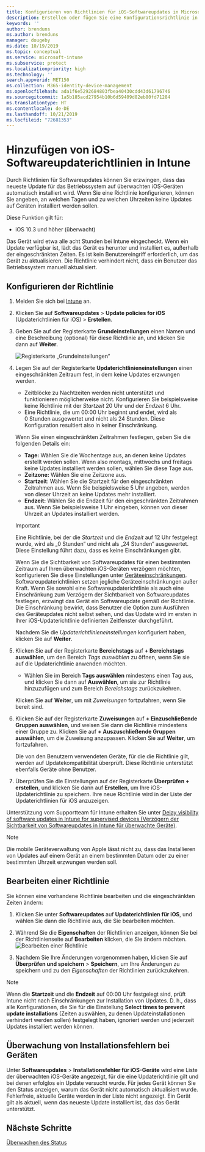 ```yaml
---
title: Konfigurieren von Richtlinien für iOS-Softwareupdates in Microsoft Intune – Azure | Microsoft-Dokumentation
description: Erstellen oder fügen Sie eine Konfigurationsrichtlinie in Microsoft Intune hinzu, um einzuschränken, wann Softwareupdates automatisch auf iOS-Geräten installiert werden. Sie können auswählen, an welchem Datum und zu welcher Uhrzeit Updates nicht installiert werden sollen. Sie können diese Richtlinie ebenfalls Gruppen, Benutzern oder Geräten zuweisen oder Überprüfungen auf Installationsfehler durchführen.
keywords: ''
author: brenduns
ms.author: brenduns
manager: dougeby
ms.date: 10/19/2019
ms.topic: conceptual
ms.service: microsoft-intune
ms.subservice: protect
ms.localizationpriority: high
ms.technology: ''
search.appverid: MET150
ms.collection: M365-identity-device-management
ms.openlocfilehash: ada1f6e5292684803fbea40430cdd43d61796746
ms.sourcegitcommit: 1a5b185acd27954b10b6d59409d82eb80fd71284
ms.translationtype: HT
ms.contentlocale: de-DE
ms.lasthandoff: 10/21/2019
ms.locfileid: "72681353"
---
```

# <a name="add-ios-software-update-policies-in-intune"></a>Hinzufügen von iOS-Softwareupdaterichtlinien in Intune

Durch Richtlinien für Softwareupdates können Sie erzwingen, dass das neueste Update für das Betriebssystem auf überwachten iOS-Geräten automatisch installiert wird. Wenn Sie eine Richtlinie konfigurieren, können Sie angeben, an welchen Tagen und zu welchen Uhrzeiten keine Updates auf Geräten installiert werden sollen.

Diese Funktion gilt für:

- iOS 10.3 und höher (überwacht)

Das Gerät wird etwa alle acht Stunden bei Intune eingecheckt. Wenn ein Update verfügbar ist, lädt das Gerät es herunter und installiert es, außerhalb der eingeschränkten Zeiten. Es ist kein Benutzereingriff erforderlich, um das Gerät zu aktualisieren. Die Richtlinie verhindert nicht, dass ein Benutzer das Betriebssystem manuell aktualisiert.

## <a name="configure-the-policy"></a>Konfigurieren der Richtlinie

1. Melden Sie sich bei [Intune](https://go.microsoft.com/fwlink/?linkid=2090973) an.
2. Klicken Sie auf **Softwareupdates** > **Update policies for iOS** (Updaterichtlinien für iOS)  > **Erstellen**.
3. Geben Sie auf der Registerkarte **Grundeinstellungen** einen Namen und eine Beschreibung (optional) für diese Richtlinie an, und klicken Sie dann auf **Weiter**.

   ![Registerkarte „Grundeinstellungen“](./media/software-updates-ios/basics-tab.png) 

4. Legen Sie auf der Registerkarte **Updaterichtlinieneinstellungen** einen eingeschränkten Zeitraum fest, in dem keine Updates erzwungen werden.  
   - Zeitblöcke zu Nachtzeiten werden nicht unterstützt und funktionieren möglicherweise nicht. Konfigurieren Sie beispielsweise keine Richtlinie mit der *Startzeit* 20 Uhr und der *Endzeit* 6 Uhr.
   - Eine Richtlinie, die um 00:00 Uhr beginnt und endet, wird als 0 Stunden ausgewertet und nicht als 24 Stunden. Diese Konfiguration resultiert also in keiner Einschränkung.

   Wenn Sie einen eingeschränkten Zeitrahmen festlegen, geben Sie die folgenden Details ein:

   - **Tage:** Wählen Sie die Wochentage aus, an denen keine Updates erstellt werden sollen. Wenn also montags, mittwochs und freitags keine Updates installiert werden sollen, wählen Sie diese Tage aus.
   - **Zeitzone:** Wählen Sie eine Zeitzone aus.
   - **Startzeit**: Wählen Sie die Startzeit für den eingeschränkten Zeitrahmen aus. Wenn Sie beispielsweise 5 Uhr angeben, werden von dieser Uhrzeit an keine Updates mehr installiert.
   - **Endzeit:** Wählen Sie die Endzeit für den eingeschränkten Zeitrahmen aus. Wenn Sie beispielsweise 1 Uhr eingeben, können von dieser Uhrzeit an Updates installiert werden.
  
   > [!IMPORTANT]  
   > Eine Richtlinie, bei der die *Startzeit* und die *Endzeit* auf 12 Uhr festgelegt wurde, wird als „0 Stunden“ und nicht als „24 Stunden“ ausgewertet. Diese Einstellung führt dazu, dass es keine Einschränkungen gibt.  
    
   Wenn Sie die Sichtbarkeit von Softwareupdates für einen bestimmten Zeitraum auf Ihren überwachten iOS-Geräten verzögern möchten, konfigurieren Sie diese Einstellungen unter [Geräteeinschränkungen](../configuration/device-restrictions-ios.md#general). Softwareupdaterichtlinien setzen jegliche Geräteeinschränkungen außer Kraft. Wenn Sie sowohl eine Softwareupdaterichtlinie als auch eine Einschränkung zum Verzögern der Sichtbarkeit von Softwareupdates festlegen, erzwingt das Gerät ein Softwareupdate gemäß der Richtlinie. Die Einschränkung bewirkt, dass Benutzer die Option zum Ausführen des Geräteupdates nicht selbst sehen, und das Update wird im ersten in Ihrer iOS-Updaterichtlinie definierten Zeitfenster durchgeführt.

   Nachdem Sie die *Updaterichtlinieneinstellungen* konfiguriert haben, klicken Sie auf **Weiter**. 

5. Klicken Sie auf der Registerkarte **Bereichstags** auf **+ Bereichstags auswählen**, um den Bereich *Tags auswählen* zu öffnen, wenn Sie sie auf die Updaterichtlinie anwenden möchten.
   
   - Wählen Sie im Bereich **Tags auswählen** mindestens einen Tag aus, und klicken Sie dann auf **Auswählen**, um sie zur Richtlinie hinzuzufügen und zum Bereich *Bereichstags* zurückzukehren.  

   Klicken Sie auf **Weiter**, um mit *Zuweisungen* fortzufahren, wenn Sie bereit sind.

6. Klicken Sie auf der Registerkarte **Zuweisungen** auf **+ Einzuschließende Gruppen auswählen**, und weisen Sie dann die Richtlinie mindestens einer Gruppe zu. Klicken Sie auf **+ Auszuschließende Gruppen auswählen**, um die Zuweisung anzupassen. Klicken Sie auf **Weiter**, um fortzufahren. 

   Die von den Benutzern verwendeten Geräte, für die die Richtlinie gilt, werden auf Updatekompatibilität überprüft. Diese Richtlinie unterstützt ebenfalls Geräte ohne Benutzer.

7. Überprüfen Sie die Einstellungen auf der Registerkarte **Überprüfen + erstellen**, und klicken Sie dann auf **Erstellen**, um Ihre iOS-Updaterichtlinie zu speichern. Ihre neue Richtlinie wird in der Liste der Updaterichtlinien für iOS anzuzeigen.


Unterstützung vom Supportteam für Intune erhalten Sie unter [Delay visibility of software updates in Intune for supervised devices (Verzögern der Sichtbarkeit von Softwareupdates in Intune für überwachte Geräte)](https://techcommunity.microsoft.com/t5/Intune-Customer-Success/Delaying-visibility-of-software-updates-in-Intune-for-supervised/ba-p/345753).

> [!NOTE]
> Die mobile Geräteverwaltung von Apple lässt nicht zu, dass das Installieren von Updates auf einem Gerät an einem bestimmten Datum oder zu einer bestimmten Uhrzeit erzwungen werden soll.

## <a name="edit-a-policy"></a>Bearbeiten einer Richtlinie
Sie können eine vorhandene Richtlinie bearbeiten und die eingeschränkten Zeiten ändern:

1. Klicken Sie unter **Softwareupdates** auf **Updaterichtlinien für iOS**, und wählen Sie dann die Richtlinie aus, die Sie bearbeiten möchten.

2. Während Sie die **Eigenschaften** der Richtlinien anzeigen, können Sie bei der Richtlinienseite auf **Bearbeiten** klicken, die Sie ändern möchten.  
   ![Bearbeiten einer Richtlinie](./media/software-updates-ios/edit-policy.png)   

3. Nachdem Sie Ihre Änderungen vorgenommen haben, klicken Sie auf **Überprüfen und speichern** > **Speichern**, um Ihre Änderungen zu speichern und zu den *Eigenschaften* der Richtlinien zurückzukehren.  
 
> [!NOTE]
> Wenn die **Startzeit** und die **Endzeit** auf 00:00 Uhr festgelegt sind, prüft Intune nicht nach Einschränkungen zur Installation von Updates. D. h., dass alle Konfigurationen, die Sie für die Einstellung **Select times to prevent update installations** (Zeiten auswählen, zu denen Updateinstallationen verhindert werden sollen) festgelegt haben, ignoriert werden und jederzeit Updates installiert werden können.  


## <a name="monitor-device-installation-failures"></a>Überwachung von Installationsfehlern bei Geräten
<!-- 1352223 -->
Unter **Softwareupdates** > **Installationsfehler für iOS-Geräte** wird eine Liste der überwachten iOS-Geräte angezeigt, für die eine Updaterichtlinie gilt und bei denen erfolglos ein Update versucht wurde. Für jedes Gerät können Sie den Status anzeigen, warum das Gerät nicht automatisch aktualisiert wurde. Fehlerfreie, aktuelle Geräte werden in der Liste nicht angezeigt. Ein Gerät gilt als aktuell, wenn das neueste Update installiert ist, das das Gerät unterstützt.

## <a name="next-steps"></a>Nächste Schritte

[Überwachen des Status](../configuration/device-profile-monitor.md)

